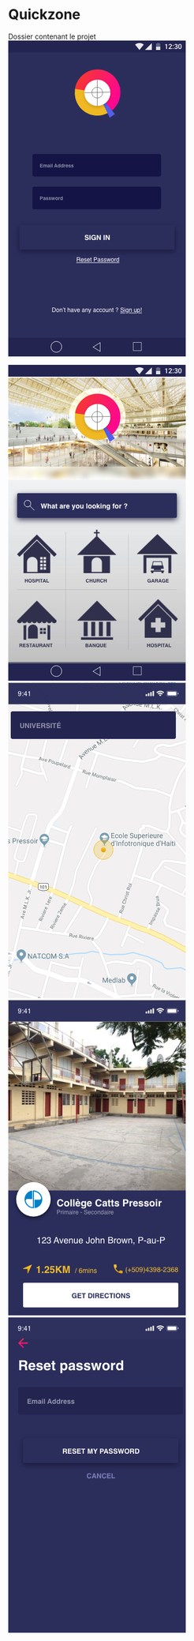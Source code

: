 # Quickzone
Dossier contenant le projet
<img src="LoginScreen.jpg"/>

<img src="MenuScreen.jpg"/>


<img src="MapScreen.jpg"/>


<img src="Directions.jpg"/>



<img src="ResetPassword.jpg"/>


